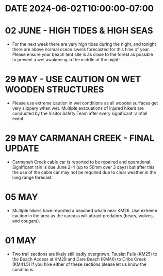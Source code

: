# DATE 2024-06-02T10:00:00-07:00

# 02 JUNE - HIGH TIDES & HIGH SEAS
- For the next week there are very high tides during the night, and tonight there are above normal ocean swells forecasted for this time of year. Please ensure your beach tent site is as close to the forest as possible to prevent a wet awakening in the middle of the night!

# 29 MAY - USE CAUTION ON WET WOODEN STRUCTURES
- Please use extreme caution in wet conditions as all wooden surfaces get very slippery when wet. Multiple evacuations of injured hikers are conducted by the Visitor Safety Team after every significant rainfall event.

# 29 MAY CARMANAH CREEK - FINAL UPDATE
- Carmanah Creek cable car is reported to be repaired and operational. Significant rain is due June 2-4 (up to 50mm over 3 days) but after this the use of the cable car may not be required due to clear weather in the long range forecast.  

# 05 MAY
- Multiple hikers have reported a beached whale near KM26. Use extreme caution in the area as the carcass will attract predators (bears, wolves, and cougars).

# 01 MAY
- Two trail sections are likely still badly overgrown. Tsusiat Falls (KM25) to the Beach Access at KM29 and Dare Beach (KM40) to Cribs Creek (KM41.5) If you hike either of these sections please let us know the conditions.
